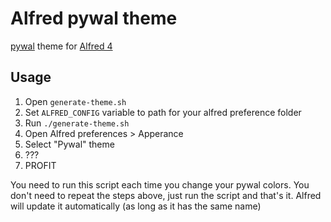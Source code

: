 # Alfred pywal theme

[pywal](https://github.com/dylanaraps/pywal) theme for [Alfred 4](https://www.alfredapp.com/)

## Usage

1. Open `generate-theme.sh`
2. Set `ALFRED_CONFIG` variable to path for your alfred preference folder
3. Run `./generate-theme.sh`
4. Open Alfred preferences > Apperance
5. Select "Pywal" theme
6. ???
7. PROFIT

You need to run this script each time you change your pywal colors.
You don't need to repeat the steps above, just run the script and that's it.
Alfred will update it automatically (as long as it has the same name)
